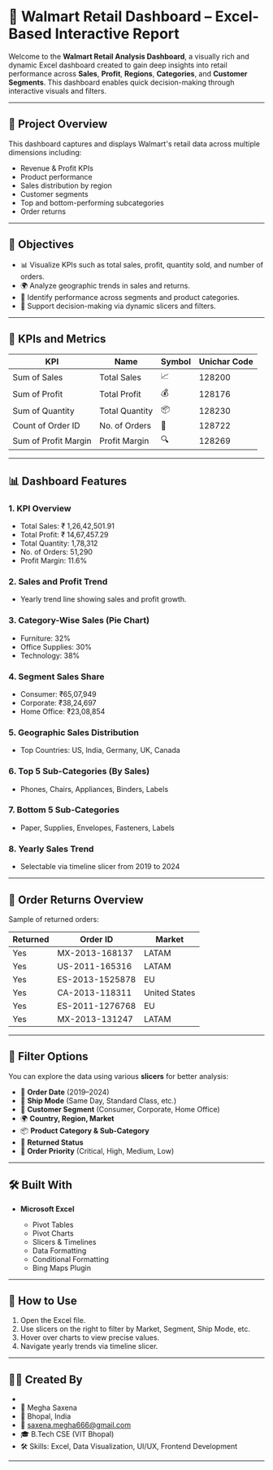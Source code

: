 # 🛒 Walmart Retail Dashboard – Excel-Based Interactive Report

Welcome to the **Walmart Retail Analysis Dashboard**, a visually rich and dynamic Excel dashboard created to gain deep insights into retail performance across **Sales**, **Profit**, **Regions**, **Categories**, and **Customer Segments**. This dashboard enables quick decision-making through interactive visuals and filters.

---

## 📘 Project Overview

This dashboard captures and displays Walmart's retail data across multiple dimensions including:

* Revenue & Profit KPIs
* Product performance
* Sales distribution by region
* Customer segments
* Top and bottom-performing subcategories
* Order returns

---

## 🎯 Objectives

* 📊 Visualize KPIs such as total sales, profit, quantity sold, and number of orders.
* 🌍 Analyze geographic trends in sales and returns.
* 🧠 Identify performance across segments and product categories.
* 🔎 Support decision-making via dynamic slicers and filters.

---

## 📌 KPIs and Metrics

| **KPI**              | **Name**       | **Symbol** | **Unichar Code** |
| -------------------- | -------------- | ---------- | ---------------- |
| Sum of Sales         | Total Sales    | 📈         | 128200           |
| Sum of Profit        | Total Profit   | 💰         | 128176           |
| Sum of Quantity      | Total Quantity | 📦         | 128230           |
| Count of Order ID    | No. of Orders  | 📌         | 128722           |
| Sum of Profit Margin | Profit Margin  | 🔍         | 128269           |


---

## 📊 Dashboard Features

### 1. **KPI Overview**

* Total Sales: ₹ 1,26,42,501.91
* Total Profit: ₹ 14,67,457.29
* Total Quantity: 1,78,312
* No. of Orders: 51,290
* Profit Margin: 11.6%

### 2. **Sales and Profit Trend**

* Yearly trend line showing sales and profit growth.

### 3. **Category-Wise Sales (Pie Chart)**

* Furniture: 32%
* Office Supplies: 30%
* Technology: 38%

### 4. **Segment Sales Share**

* Consumer: ₹65,07,949
* Corporate: ₹38,24,697
* Home Office: ₹23,08,854

### 5. **Geographic Sales Distribution**

* Top Countries: US, India, Germany, UK, Canada

### 6. **Top 5 Sub-Categories (By Sales)**

* Phones, Chairs, Appliances, Binders, Labels

### 7. **Bottom 5 Sub-Categories**

* Paper, Supplies, Envelopes, Fasteners, Labels

### 8. **Yearly Sales Trend**

* Selectable via timeline slicer from 2019 to 2024

---

## 🔁 Order Returns Overview

Sample of returned orders:

| Returned | Order ID        | Market        |
| -------- | --------------- | ------------- |
| Yes      | MX-2013-168137  | LATAM         |
| Yes      | US-2011-165316  | LATAM         |
| Yes      | ES-2013-1525878 | EU            |
| Yes      | CA-2013-118311  | United States |
| Yes      | ES-2011-1276768 | EU            |
| Yes      | MX-2013-131247  | LATAM         |


---

## 📅 Filter Options

You can explore the data using various **slicers** for better analysis:

* 📆 **Order Date** (2019–2024)
* 🚚 **Ship Mode** (Same Day, Standard Class, etc.)
* 🧍 **Customer Segment** (Consumer, Corporate, Home Office)
* 🌍 **Country, Region, Market**
* 📦 **Product Category & Sub-Category**
* 🔄 **Returned Status**
* 🎯 **Order Priority** (Critical, High, Medium, Low)

---

## 🛠️ Built With

* **Microsoft Excel**

  * Pivot Tables
  * Pivot Charts
  * Slicers & Timelines
  * Data Formatting
  * Conditional Formatting
  * Bing Maps Plugin

---

## 📂 How to Use

1. Open the Excel file.
2. Use slicers on the right to filter by Market, Segment, Ship Mode, etc.
3. Hover over charts to view precise values.
4. Navigate yearly trends via timeline slicer.

---

## 🙋‍♀️ Created By

*
* 👩 Megha Saxena
* 📍 Bhopal, India
* 📧 [saxena.megha666@gmail.com](mailto:saxena.megha666@gmail.com)
* 🎓 B.Tech CSE (VIT Bhopal)
* 🛠️ Skills: Excel, Data Visualization, UI/UX, Frontend Development


---
